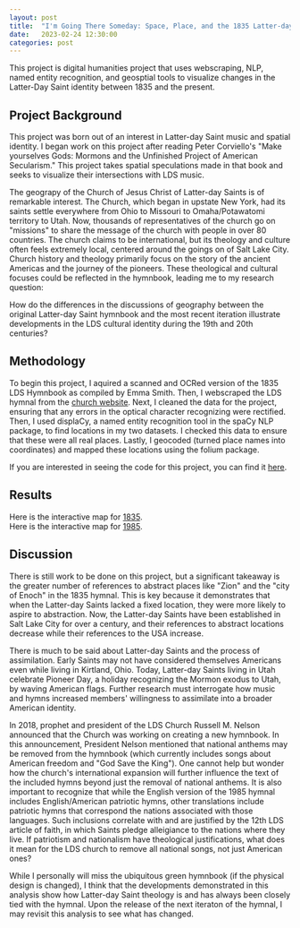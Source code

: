 ```yaml
---
layout: post
title:  "I'm Going There Someday: Space, Place, and the 1835 Latter-day Saint Hymnbook"
date:   2023-02-24 12:30:00
categories: post
---
```


This project is digital humanities project that uses webscraping, NLP, named entity recognition, and geosptial tools to visualize changes in the Latter-Day Saint identity between 1835 and the present.  

<!--more-->

## Project Background

This project was born out of an interest in Latter-day Saint music and spatial identity. I began work on this project after reading Peter Corviello's "Make yourselves Gods: Mormons and the
Unfinished Project of American Secularism." This project takes spatial speculations made in that book and seeks to visualize their intersections with LDS music.  

The geograpy of the Church of Jesus Christ of Latter-day Saints is of remarkable interest. The Church, which began in upstate New York, had its saints settle everywhere from Ohio to Missouri 
to Omaha/Potawatomi territory to Utah. Now, thousands of representatives of the church go on "missions" to share the message of the church with people in over 80 countries. The church claims 
to be international, but its theology and culture often feels extremely local, centered around the goings on of Salt Lake City. Church history and theology primarily focus on the story of the 
ancient Americas and the journey of the pioneers. These theological and cultural focuses could be reflected in the hymnbook, leading me to my research question:

How do the differences in the discussions of geography between the original Latter-day Saint hymnbook and the most recent iteration illustrate developments in the LDS cultural 
identity during the 19th and 20th centuries? 

## Methodology

To begin this project, I aquired a scanned and OCRed version of the 1835 LDS Hymnbook as compiled by Emma Smith. Then, I webscraped the LDS hymnal from the [church website](https://www.churchofjesuschrist.org/music/library/hymns?lang=eng).
Next, I cleaned the data for the project, ensuring that any errors in the optical character recognizing were rectified.  
Then, I used displaCy, a named entity recognition tool in the spaCy NLP package, to find locations in my two datasets. I checked this data to ensure that 
these were all real places. Lastly, I geocoded (turned place names into coordinates) and mapped these locations using the folium package.  

If you are interested in seeing the code for this project, you can find it [here](https://github.com/amyeshreeve/ldshymns).

## Results

Here is the interactive map for [1835](/1835-maps.html).  
Here is the interactive map for [1985](/1985-maps.html).  

  
## Discussion

There is still work to be done on this project, but a significant takeaway is the greater number of references to abstract places like "Zion" and the "city of Enoch" in the 1835 hymnal.
This is key because it demonstrates that when the Latter-day Saints lacked a fixed location, they were more likely to aspire to abstraction. Now, the Latter-day Saints have been established in
Salt Lake City for over a century, and their references to abstract locations decrease while their references to the USA increase.  

There is much to be said about Latter-day Saints and the process of assimilation. Early Saints may not have considered themselves Americans even while living in Kirtland, Ohio. Today,
Latter-day Saints living in Utah celebrate Pioneer Day, a holiday recognizing the Mormon exodus to Utah, by waving American flags. Further research must interrogate how music and hymns 
increased members' willingness to assimilate into a broader American identity.  

In 2018, prophet and president of the LDS Church Russell M. Nelson announced that the Church was working on creating a new hymnbook. In this announcement, President Nelson mentioned that 
national anthems may be removed from the hymnbook (which currently includes songs about American freedom and "God Save the King"). One cannot help but wonder how the church's international 
expansion will further influence the text of the included hymns beyond just the removal of national anthems. It is also important to recognize that while the English version of the 1985 
hymnal includes English/American patriotic hymns, other translations include patriotic hymns that correspond the nations associated with those languages. Such inclusions correlate with and 
are justified by the 12th LDS article of faith, in which Saints pledge alleigiance to the nations where they live. If patriotism and nationalism have theological justifications, what does it 
mean for the LDS church to remove all national songs, not just American ones?

While I personally will miss the ubiquitous green hymnbook (if the physical design is changed), I think that the developments demonstrated in this analysis show 
how Latter-day Saint theology is and has always been closely tied with the hymnal. Upon the release of the next iteraton of the hymnal, I may revisit this 
analysis to see what has changed.